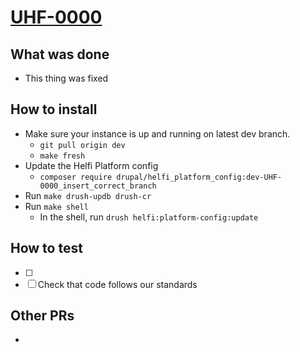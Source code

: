 # [UHF-0000](https://helsinkisolutionoffice.atlassian.net/browse/UHF-0000)
<!-- What problem does this solve? -->

## What was done
<!-- Describe what was done -->

* This thing was fixed

## How to install
* Make sure your instance is up and running on latest dev branch.
  * `git pull origin dev`
  * `make fresh`
* Update the Helfi Platform config
  * `composer require drupal/helfi_platform_config:dev-UHF-0000_insert_correct_branch`
* Run `make drush-updb drush-cr`
* Run `make shell`
  * In the shell, run `drush helfi:platform-config:update`
<!-- Running all module updates takes approx. 5 minutes. -->
<!-- To run one module update: `drush helfi:platform-config:update module_name"` -->

## How to test
<!-- Describe steps how to test the features, add as many steps as you want to be tested -->

* [ ] 
* [ ] Check that code follows our standards

<!-- Check list for the developer. Did you update/add/check the -->
<!-- * documentation -->
<!-- * translations -->
<!-- * coding standards -->

## Other PRs
<!-- For example a related PR in another repository -->

* 
